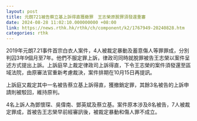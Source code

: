 ```yaml
---
layout: post
title: 元朗721被告蔡立基上訴得直獲撤罪　王志榮原脫罪須發還重審
date: 2024-08-28 11:02:10.000000000 +08:00
link: https://news.rthk.hk/rthk/ch/component/k2/1767949-20240828.htm
categories: rthk
---
```


2019年元朗7.21事件首宗白衣人案件，4人被裁定暴動及蓄意傷人等罪罪成，分別判囚3年9個月至7年。他們不服定罪上訴，律政司同時就脫罪被告王志榮以案件呈述方式提出上訴。上訴庭早上裁定律政司上訴得直，下令王志榮的案件須發還至區域法院，由原審法官重新考慮裁決，案件排期在10月15日再提訊。

上訴庭又裁定其中一名被告蔡立基上訴得直，獲撤銷定罪，其餘3名被告的上訴申請則被駁回，維持原判。

4名上訴人為鄧懷琛、吳偉南、鄧英斌及蔡立基。案件原本涉及8名被告，7人被裁定罪成，首被告王志榮早前經審訊後，被裁定暴動和傷人罪不成立。
